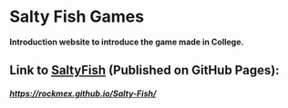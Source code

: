# Salty Fish Games

**Introduction website to introduce the game made in College.**

## Link to [SaltyFish](https://rockmex.github.io/Salty-Fish/ "Title") (Published on GitHub Pages): 

##### https://rockmex.github.io/Salty-Fish/
